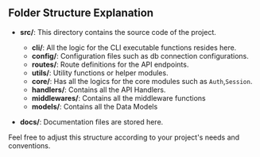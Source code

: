 
## Folder Structure Explanation

- **src/**: This directory contains the source code of the project.
  - **cli/**: All the logic for the CLI executable functions resides here.
  - **config/**: Configuration files such as db connection configurations.
  - **routes/**: Route definitions for the API endpoints.
  - **utils/**: Utility functions or helper modules.
  - **core/**: Has all the logics for the core modules such as `Auth`,`Session`.
  - **handlers/**: Contains all the API Handlers.
  - **middlewares/**: Contains all the middleware functions
  - **models/**: Contains all the Data Models

- **docs/**: Documentation files are stored here.

Feel free to adjust this structure according to your project's needs and conventions.
